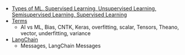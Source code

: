 - [Types of ML. Supervised Learning, Unsupervised Learning, Semisupervised Learning, Supervised Learning](Types)
- [Terms](https://code-with-amitk.github.io/Machine%20Learning/)
  - AI vs ML, Bias, CNTK, Keras, overfitting, scalar, Tensors, Theano, vector, underfitting, variance
- [LangChain](https://code-with-amitk.github.io/Machine%20Learning/LangChain/)
  - Messages, LangChain Messages 
